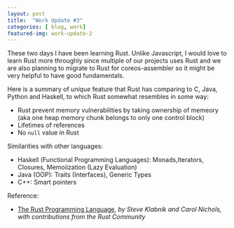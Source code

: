 ```yaml
---
layout: post
title:  "Work Update #3"
categories: [ blog, work]
featured-img: work-update-2
---
```


These two days I have been learning Rust. Unlike Javascript, I would love to
learn Rust more throughly since multiple of our projects uses Rust and we are
also planning to migrate to Rust for coreos-assembler so it might be very helpful
to have good fundamentals.

Here is a summary of _unique_ feature that Rust has comparing to C, Java, Python and Haskell, to
which Rust somewhat resembles in some way:
 - Rust prevent memory vulnerabilities by taking ownership of memeory (aka one heap memory chunk
 belongs to only one control block)
 - Lifetimes of references
 - No `null` value in Rust

Similarities with other languages:
 - Haskell (Functional Programming Languages): Monads,Iterators, Closures, Memoiization (Lazy Evaluation)
 - Java (OOP): Traits (Interfaces), Generic Types
 - C++: Smart pointers

Reference:
 - [The Rust Programming Language](https://doc.rust-lang.org/book/title-page.html),
_by Steve Klabnik and Carol Nichols, with contributions from the Rust Community_